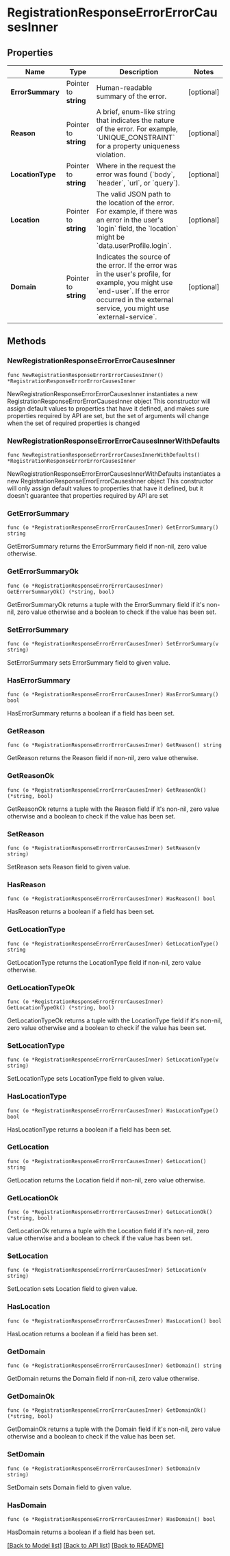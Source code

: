 # RegistrationResponseErrorErrorCausesInner

## Properties

Name | Type | Description | Notes
------------ | ------------- | ------------- | -------------
**ErrorSummary** | Pointer to **string** | Human-readable summary of the error. | [optional] 
**Reason** | Pointer to **string** | A brief, enum-like string that indicates the nature of the error. For example, &#x60;UNIQUE_CONSTRAINT&#x60; for a property uniqueness violation. | [optional] 
**LocationType** | Pointer to **string** | Where in the request the error was found (&#x60;body&#x60;, &#x60;header&#x60;, &#x60;url&#x60;, or &#x60;query&#x60;). | [optional] 
**Location** | Pointer to **string** | The valid JSON path to the location of the error. For example, if there was an error in the user&#39;s &#x60;login&#x60; field, the &#x60;location&#x60; might be &#x60;data.userProfile.login&#x60;. | [optional] 
**Domain** | Pointer to **string** | Indicates the source of the error. If the error was in the user&#39;s profile, for example, you might use &#x60;end-user&#x60;. If the error occurred in the external service, you might use &#x60;external-service&#x60;. | [optional] 

## Methods

### NewRegistrationResponseErrorErrorCausesInner

`func NewRegistrationResponseErrorErrorCausesInner() *RegistrationResponseErrorErrorCausesInner`

NewRegistrationResponseErrorErrorCausesInner instantiates a new RegistrationResponseErrorErrorCausesInner object
This constructor will assign default values to properties that have it defined,
and makes sure properties required by API are set, but the set of arguments
will change when the set of required properties is changed

### NewRegistrationResponseErrorErrorCausesInnerWithDefaults

`func NewRegistrationResponseErrorErrorCausesInnerWithDefaults() *RegistrationResponseErrorErrorCausesInner`

NewRegistrationResponseErrorErrorCausesInnerWithDefaults instantiates a new RegistrationResponseErrorErrorCausesInner object
This constructor will only assign default values to properties that have it defined,
but it doesn't guarantee that properties required by API are set

### GetErrorSummary

`func (o *RegistrationResponseErrorErrorCausesInner) GetErrorSummary() string`

GetErrorSummary returns the ErrorSummary field if non-nil, zero value otherwise.

### GetErrorSummaryOk

`func (o *RegistrationResponseErrorErrorCausesInner) GetErrorSummaryOk() (*string, bool)`

GetErrorSummaryOk returns a tuple with the ErrorSummary field if it's non-nil, zero value otherwise
and a boolean to check if the value has been set.

### SetErrorSummary

`func (o *RegistrationResponseErrorErrorCausesInner) SetErrorSummary(v string)`

SetErrorSummary sets ErrorSummary field to given value.

### HasErrorSummary

`func (o *RegistrationResponseErrorErrorCausesInner) HasErrorSummary() bool`

HasErrorSummary returns a boolean if a field has been set.

### GetReason

`func (o *RegistrationResponseErrorErrorCausesInner) GetReason() string`

GetReason returns the Reason field if non-nil, zero value otherwise.

### GetReasonOk

`func (o *RegistrationResponseErrorErrorCausesInner) GetReasonOk() (*string, bool)`

GetReasonOk returns a tuple with the Reason field if it's non-nil, zero value otherwise
and a boolean to check if the value has been set.

### SetReason

`func (o *RegistrationResponseErrorErrorCausesInner) SetReason(v string)`

SetReason sets Reason field to given value.

### HasReason

`func (o *RegistrationResponseErrorErrorCausesInner) HasReason() bool`

HasReason returns a boolean if a field has been set.

### GetLocationType

`func (o *RegistrationResponseErrorErrorCausesInner) GetLocationType() string`

GetLocationType returns the LocationType field if non-nil, zero value otherwise.

### GetLocationTypeOk

`func (o *RegistrationResponseErrorErrorCausesInner) GetLocationTypeOk() (*string, bool)`

GetLocationTypeOk returns a tuple with the LocationType field if it's non-nil, zero value otherwise
and a boolean to check if the value has been set.

### SetLocationType

`func (o *RegistrationResponseErrorErrorCausesInner) SetLocationType(v string)`

SetLocationType sets LocationType field to given value.

### HasLocationType

`func (o *RegistrationResponseErrorErrorCausesInner) HasLocationType() bool`

HasLocationType returns a boolean if a field has been set.

### GetLocation

`func (o *RegistrationResponseErrorErrorCausesInner) GetLocation() string`

GetLocation returns the Location field if non-nil, zero value otherwise.

### GetLocationOk

`func (o *RegistrationResponseErrorErrorCausesInner) GetLocationOk() (*string, bool)`

GetLocationOk returns a tuple with the Location field if it's non-nil, zero value otherwise
and a boolean to check if the value has been set.

### SetLocation

`func (o *RegistrationResponseErrorErrorCausesInner) SetLocation(v string)`

SetLocation sets Location field to given value.

### HasLocation

`func (o *RegistrationResponseErrorErrorCausesInner) HasLocation() bool`

HasLocation returns a boolean if a field has been set.

### GetDomain

`func (o *RegistrationResponseErrorErrorCausesInner) GetDomain() string`

GetDomain returns the Domain field if non-nil, zero value otherwise.

### GetDomainOk

`func (o *RegistrationResponseErrorErrorCausesInner) GetDomainOk() (*string, bool)`

GetDomainOk returns a tuple with the Domain field if it's non-nil, zero value otherwise
and a boolean to check if the value has been set.

### SetDomain

`func (o *RegistrationResponseErrorErrorCausesInner) SetDomain(v string)`

SetDomain sets Domain field to given value.

### HasDomain

`func (o *RegistrationResponseErrorErrorCausesInner) HasDomain() bool`

HasDomain returns a boolean if a field has been set.


[[Back to Model list]](../README.md#documentation-for-models) [[Back to API list]](../README.md#documentation-for-api-endpoints) [[Back to README]](../README.md)


